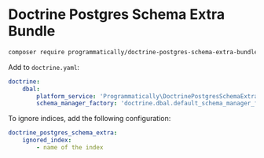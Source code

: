 # Doctrine Postgres Schema Extra Bundle

```bash
composer require programmatically/doctrine-postgres-schema-extra-bundle:dev-main
```

Add to `doctrine.yaml`:

```yaml
doctrine:
    dbal:
        platform_service: 'Programmatically\DoctrinePostgresSchemaExtraBundle\Doctrine\CustomPostgreSQLPlatformService'
        schema_manager_factory: 'doctrine.dbal.default_schema_manager_factory'
```

To ignore indices, add the following configuration:

```yaml
doctrine_postgres_schema_extra:
    ignored_index:
        - name of the index
```
